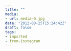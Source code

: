 ```yaml
---
title: ""
media:
- url: media-0.jpg
date: "2012-08-25T15:24:42Z"
draft: false
tags:
- imported
- from-instagram
---
```


